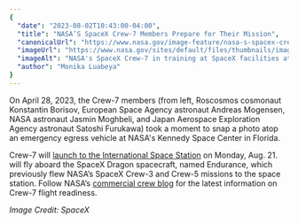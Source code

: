 ```yaml
---
{
  "date": "2023-08-02T10:43:00-04:00",
  "title": "NASA’S SpaceX Crew-7 Members Prepare for Their Mission",
  "canonicalUrl": "https://www.nasa.gov/image-feature/nasa-s-spacex-crew-7-members-prepare-for-their-mission",
  "imageUrl": "https://www.nasa.gov/sites/default/files/thumbnails/image/jsc2023e037670orig.jpg",
  "imageAlt": "NASA's SpaceX Crew-7 in training at SpaceX facilities at NASA's Kennedy Space Center before their mission to the International Space Station.",
  "author": "Monika Luabeya"
}
---
```


On April 28, 2023, the Crew-7 members (from left, Roscosmos cosmonaut Konstantin Borisov, European Space Agency astronaut Andreas Mogensen, NASA astronaut Jasmin Moghbeli, and Japan Aerospace Exploration Agency astronaut Satoshi Furukawa) took a moment to snap a photo atop an emergency egress vehicle at NASA's Kennedy Space Center in Florida.

Crew-7 will [launch to the International Space Station](https://www.nasa.gov/nasalive) on Monday, Aug. 21. will fly aboard the SpaceX Dragon spacecraft, named Endurance, which previously flew NASA’s SpaceX Crew-3 and Crew-5 missions to the space station. Follow NASA’s [commercial crew blog](https://blogs.nasa.gov/commercialcrew/) for the latest information on Crew-7 flight readiness.

_Image Credit: SpaceX_
